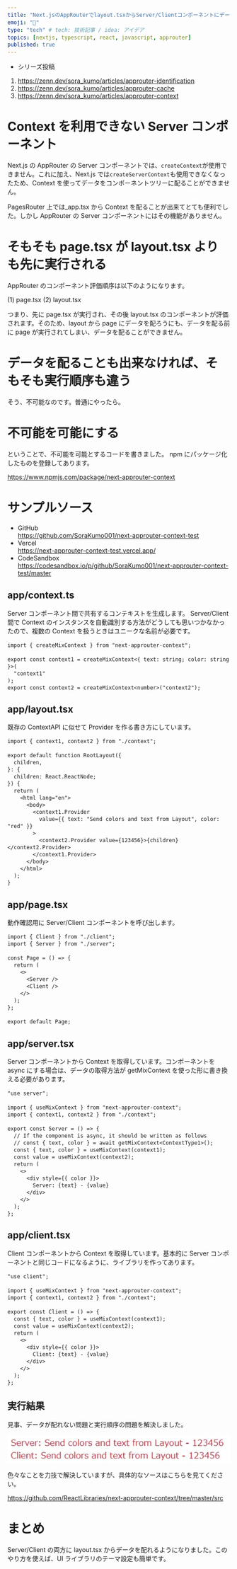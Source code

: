 ```yaml
---
title: "Next.jsのAppRouterでlayout.tsxからServer/Clientコンポーネントにデータを配る"
emoji: "🚻"
type: "tech" # tech: 技術記事 / idea: アイデア
topics: [nextjs, typescript, react, javascript, approuter]
published: true
---
```


- シリーズ投稿

1. https://zenn.dev/sora_kumo/articles/approuter-identification
2. https://zenn.dev/sora_kumo/articles/approuter-cache
3. https://zenn.dev/sora_kumo/articles/approuter-context

# Context を利用できない Server コンポーネント

Next.js の AppRouter の Server コンポーネントでは、`createContext`が使用できません。これに加え、Next.js では`createServerContext`も使用できなくなったため、Context を使ってデータをコンポーネントツリーに配ることができません。

PagesRouter 上では\_app.tsx から Context を配ることが出来てとても便利でした。しかし AppRouter の Server コンポーネントにはその機能がありません。

# そもそも page.tsx が layout.tsx よりも先に実行される

AppRouter のコンポーネント評価順序は以下のようになります。

(1) page.tsx
(2) layout.tsx

つまり、先に page.tsx が実行され、その後 layout.tsx のコンポーネントが評価されます。そのため、layout から page にデータを配ろうにも、データを配る前に page が実行されてしまい、データを配ることができません。

# データを配ることも出来なければ、そもそも実行順序も違う

そう、不可能なのです。普通にやったら。

# 不可能を可能にする

ということで、不可能を可能とするコードを書きました。
npm にパッケージ化したものを登録してあります。

https://www.npmjs.com/package/next-approuter-context

# サンプルソース

- GitHub  
   https://github.com/SoraKumo001/next-approuter-context-test
- Vercel  
  https://next-approuter-context-test.vercel.app/
- CodeSandbox  
  https://codesandbox.io/p/github/SoraKumo001/next-approuter-context-test/master

## app/context.ts

Server コンポーネント間で共有するコンテキストを生成します。
Server/Client 間で Context のインスタンスを自動識別する方法がどうしても思いつかなかったので、複数の Context を扱うときはユニークな名前が必要です。

```tsx
import { createMixContext } from "next-approuter-context";

export const context1 = createMixContext<{ text: string; color: string }>(
  "context1"
);
export const context2 = createMixContext<number>("context2");
```

## app/layout.tsx

既存の ContextAPI に似せて Provider を作る書き方にしています。

```tsx
import { context1, context2 } from "./context";

export default function RootLayout({
  children,
}: {
  children: React.ReactNode;
}) {
  return (
    <html lang="en">
      <body>
        <context1.Provider
          value={{ text: "Send colors and text from Layout", color: "red" }}
        >
          <context2.Provider value={123456}>{children}</context2.Provider>
        </context1.Provider>
      </body>
    </html>
  );
}
```

## app/page.tsx

動作確認用に Server/Client コンポーネントを呼び出します。

```tsx
import { Client } from "./client";
import { Server } from "./server";

const Page = () => {
  return (
    <>
      <Server />
      <Client />
    </>
  );
};

export default Page;
```

## app/server.tsx

Server コンポーネントから Context を取得しています。コンポーネントを async にする場合は、データの取得方法が getMixContext を使った形に書き換える必要があります。

```tsx
"use server";

import { useMixContext } from "next-approuter-context";
import { context1, context2 } from "./context";

export const Server = () => {
  // If the component is async, it should be written as follows
  // const { text, color } = await getMixContext<ContextType1>();
  const { text, color } = useMixContext(context1);
  const value = useMixContext(context2);
  return (
    <>
      <div style={{ color }}>
        Server: {text} - {value}
      </div>
    </>
  );
};
```

## app/client.tsx

Client コンポーネントから Context を取得しています。基本的に Server コンポーネントと同じコードになるように、ライブラリを作ってあります。

```tsx
"use client";

import { useMixContext } from "next-approuter-context";
import { context1, context2 } from "./context";

export const Client = () => {
  const { text, color } = useMixContext(context1);
  const value = useMixContext(context2);
  return (
    <>
      <div style={{ color }}>
        Client: {text} - {value}
      </div>
    </>
  );
};
```

## 実行結果

見事、データが配れない問題と実行順序の問題を解決しました。

![](/images/approuter-context/2023-11-27-09-43-44.png)

色々なことを力技で解決していますが、具体的なソースはこちらを見てください。

https://github.com/ReactLibraries/next-approuter-context/tree/master/src

# まとめ

Server/Client の両方に layout.tsx からデータを配れるようになりました。このやり方を使えば、UI ライブラリのテーマ設定も簡単です。
